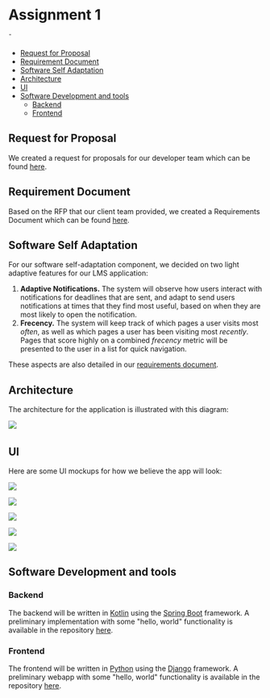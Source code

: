 Assignment 1
============

̄<!-- TOC -->
* [Request for Proposal](#request-for-proposal)
* [Requirement Document](#requirement-document)
* [Software Self Adaptation](#software-self-adaptation)
* [Architecture](#architecture-mental-model)
* [UI](#ui)
* [Software Development and tools](#software-development-and-tools)
  * [Backend](#backend)
  * [Frontend](#frontend)
<!-- TOC -->

## Request for Proposal

We created a request for proposals for our developer team which can be found [here](as-clients/rfp.md).

## Requirement Document

Based on the RFP that our client team provided, we created a Requirements Document which can be found
[here](as-developers/rd.md).

## Software Self Adaptation

For our software self-adaptation component, we decided on two light adaptive features for our LMS application:

1. **Adaptive Notifications.** The system will observe how users interact with notifications for deadlines that are sent,
and adapt to send users notifications at times that they find most useful, based on when they are most likely to open
the notification.
2. **Frecency.** The system will keep track of which pages a user visits most *often*, as well as which pages a user has
been visiting most *recently*. Pages that score highly on a combined *frecency* metric will be presented to the user in
a list for quick navigation.

These aspects are also detailed in our [requirements document](as-developers/rd.md).

## Architecture

The architecture for the application is illustrated with this diagram:

̄![](https://github.com/stephenneale/seng371-group16/raw/e3abecc3e59a4e7861fe0ae49a175b2caf5620da/as-developers/images/architecture.png)

## UI

Here are some UI mockups for how we believe the app will look:

![](as-developers/images/mockups/homepage.png)

![](as-developers/images/mockups/coursecontent.png)

![](as-developers/images/mockups/coursepage.png)

![](as-developers/images/mockups/gradedetails.png)

![](as-developers/images/mockups/gradesoverview.png)

## Software Development and tools

### Backend

The backend will be written in [Kotlin](https://kotlinlang.org) using the
[Spring Boot](https://spring.io/projects/spring-boot) framework. A preliminary implementation with some "hello, world"
functionality is available in the repository [here](as-developers/backend).

### Frontend

The frontend will be written in [Python](https://www.python.org) using the [Django](https://www.djangoproject.com)
framework. A preliminary webapp with some "hello, world" functionality is available in the repository
[here](as-developers/frontend).
